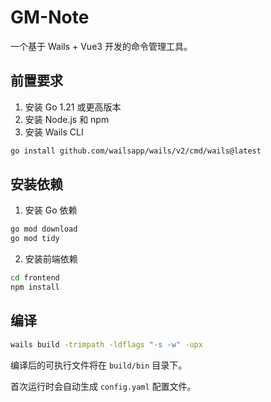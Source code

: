 # GM-Note

一个基于 Wails + Vue3 开发的命令管理工具。

## 前置要求

1. 安装 Go 1.21 或更高版本
2. 安装 Node.js 和 npm
3. 安装 Wails CLI

```bash
go install github.com/wailsapp/wails/v2/cmd/wails@latest
```
## 安装依赖

1. 安装 Go 依赖

```bash
go mod download
go mod tidy
```

2. 安装前端依赖

```bash
cd frontend
npm install
```
## 编译

```bash
wails build -trimpath -ldflags "-s -w" -upx
```

编译后的可执行文件将在 `build/bin` 目录下。

首次运行时会自动生成 `config.yaml` 配置文件。